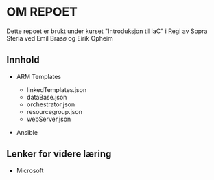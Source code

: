 # OM REPOET

Dette repoet er brukt under kurset "Introduksjon til IaC" i Regi av Sopra Steria ved Emil Brasø og Eirik Opheim

## Innhold

- ARM Templates
  - linkedTemplates.json
  - dataBase.json
  - orchestrator.json
  - resourcegroup.json
  - webServer.json

- Ansible

## Lenker for videre læring

- Microsoft
